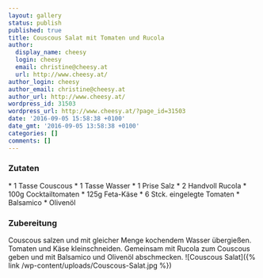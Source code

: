 ```yaml
---
layout: gallery
status: publish
published: true
title: Couscous Salat mit Tomaten und Rucola
author:
  display_name: cheesy
  login: cheesy
  email: christine@cheesy.at
  url: http://www.cheesy.at/
author_login: cheesy
author_email: christine@cheesy.at
author_url: http://www.cheesy.at/
wordpress_id: 31503
wordpress_url: http://www.cheesy.at/?page_id=31503
date: '2016-09-05 15:58:38 +0100'
date_gmt: '2016-09-05 13:58:38 +0100'
categories: []
comments: []
---
```

### Zutaten
\* 1 Tasse Couscous
\* 1 Tasse Wasser
\* 1 Prise Salz
\* 2 Handvoll Rucola
\* 100g Cocktailtomaten
\* 125g Feta-Käse
\* 6 Stck. eingelegte Tomaten
\* Balsamico
\* Olivenöl
### Zubereitung
Couscous salzen und mit gleicher Menge kochendem Wasser übergießen. Tomaten und Käse kleinschneiden. Gemeinsam mit Rucola zum Couscous geben und mit Balsamico und Olivenöl abschmecken.
![Couscous Salat]({% link /wp-content/uploads/Couscous-Salat.jpg %})
